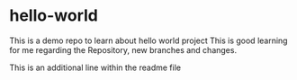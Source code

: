 # hello-world
This is a demo repo to learn about hello world project
This is good learning for me regarding the Repository, new branches and changes.

This is an additional line within the readme file
